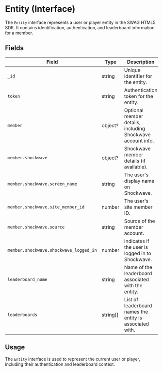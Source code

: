 # Entity (Interface)

The `Entity` interface represents a user or player entity in the SWAG HTML5 SDK. It contains identification, authentication, and leaderboard information for a member.

## Fields

| Field                | Type     | Description                                                                 |
|----------------------|----------|-----------------------------------------------------------------------------|
| `_id`                | string   | Unique identifier for the entity.                                           |
| `token`              | string   | Authentication token for the entity.                                        |
| `member`             | object?  | Optional member details, including Shockwave account info.                  |
| `member.shockwave`   | object?  | Shockwave member details (if available).                                    |
| `member.shockwave.screen_name` | string | The user's display name on Shockwave.                                      |
| `member.shockwave.site_member_id` | number | The user's site member ID.                                               |
| `member.shockwave.source` | string | Source of the member account.                                              |
| `member.shockwave.shockwave_logged_in` | number | Indicates if the user is logged in to Shockwave.                      |
| `leaderboard_name`   | string   | Name of the leaderboard associated with the entity.                         |
| `leaderboards`       | string[] | List of leaderboard names the entity is associated with.                    |

## Usage

The `Entity` interface is used to represent the current user or player, including their authentication and leaderboard context.